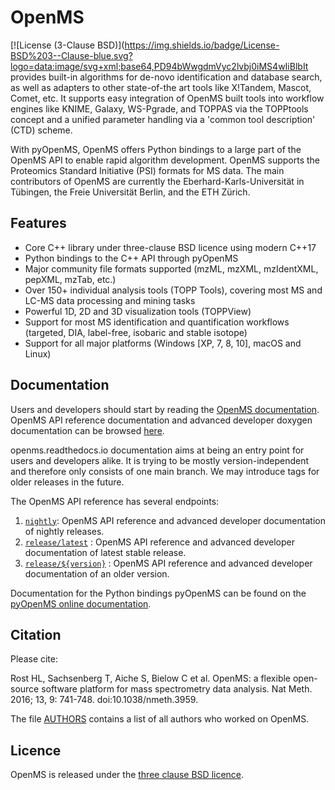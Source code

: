 OpenMS
=======

[![License (3-Clause BSD)](https://img.shields.io/badge/License-BSD%203--Clause-blue.svg?logo=data:image/svg+xml;base64,PD94bWwgdmVyc2lvbj0iMS4wIiBlbIt provides built-in algorithms for de-novo identification and database search,
as well as adapters to other state-of-the art tools like X!Tandem, Mascot,
Comet, etc. It supports easy integration of OpenMS built tools into workflow
engines like KNIME, Galaxy, WS-Pgrade, and TOPPAS via the TOPPtools concept and
a unified parameter handling via a 'common tool description' (CTD) scheme.

With pyOpenMS, OpenMS offers Python bindings to a large part of the OpenMS API
to enable rapid algorithm development. OpenMS supports the Proteomics Standard
Initiative (PSI) formats for MS data. The main contributors of OpenMS are
currently the Eberhard-Karls-Universität in Tübingen, the Freie Universität
Berlin, and the ETH Zürich.

Features
--------
- Core C++ library under three-clause BSD licence using modern C++17
- Python bindings to the C++ API through pyOpenMS
- Major community file formats supported (mzML, mzXML, mzIdentXML, pepXML, mzTab, etc.)
- Over 150+ individual analysis tools (TOPP Tools), covering most MS and LC-MS data processing and mining tasks
- Powerful 1D, 2D and 3D visualization tools (TOPPView)
- Support for most MS identification and quantification workflows (targeted, DIA, label-free, isobaric and stable isotope)
- Support for all major platforms (Windows [XP, 7, 8, 10], macOS and Linux)

Documentation
-------------

Users and developers should start by reading the [OpenMS documentation](https://openms.readthedocs.io/en/latest). OpenMS
API reference documentation and advanced developer doxygen documentation can be browsed [here](https://abibuilder.cs.uni-tuebingen.de/archive/openms/Documentation/release/latest/html/index.html).

openms.readthedocs.io documentation aims at being an entry point for users and developers alike. It is trying to be mostly version-independent and therefore
only consists of one main branch. We may introduce tags for older releases in the future.

The OpenMS API reference has several endpoints:

1. [`nightly`](https://abibuilder.cs.uni-tuebingen.de/archive/openms/Documentation/nightly/html/index.html): OpenMS API reference and advanced developer documentation of nightly releases.
2. [`release/latest`](https://abibuilder.cs.uni-tuebingen.de/archive/openms/Documentation/release/latest/html/index.html) : OpenMS API reference and advanced developer documentation of latest stable release.
3. [`release/${version}`](https://abibuilder.cs.uni-tuebingen.de/archive/openms/Documentation/release/latest/html/index.html) : OpenMS API reference and advanced developer documentation of an older version.

Documentation for the Python bindings pyOpenMS can be found on the [pyOpenMS online documentation](https://pyopenms.readthedocs.io).

Citation
--------
Please cite:

Rost HL, Sachsenberg T, Aiche S, Bielow C et al. OpenMS: a flexible open-source software platform for mass spectrometry data analysis. Nat Meth. 2016; 13, 9: 741-748. doi:10.1038/nmeth.3959.

The file [AUTHORS](AUTHORS) contains a list of all authors who worked on OpenMS.

Licence
-------
OpenMS is released under the [three clause BSD licence](LICENSE).
